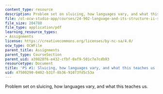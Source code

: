 ```yaml
---
content_type: resource
description: Problem set on sluicing, how languages vary, and what this teaches us.
file: /ol-ocw-studio-app/courses/24-902-language-and-its-structure-ii-syntax-fall-2003/475002900402b31f8b3691073fd5c53a_ps_1_9_7a.pdf
file_size: 204788
file_type: application/pdf
learning_resource_types:
- Assignments
license: https://creativecommons.org/licenses/by-nc-sa/4.0/
ocw_type: OCWFile
parent_title: Assignments
parent_type: CourseSection
parent_uid: a39828f6-e432-cfbf-0af9-501c7e7cdb93
resourcetype: Document
title: 'PS #1: Sluicing, how languages vary, and what this teaches us '
uid: 47500290-0402-b31f-8b36-91073fd5c53a
---
```

Problem set on sluicing, how languages vary, and what this teaches us.